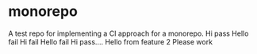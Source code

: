 # monorepo
A test repo for implementing a CI approach for a monorepo.
Hi pass
Hello fail
Hi fail
Hello fail
Hi pass....
Hello from feature 2
Please work
